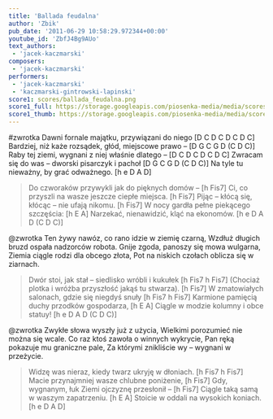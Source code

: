 ```yaml
---
title: 'Ballada feudalna'
author: 'Zbik'
pub_date: '2011-06-29 10:58:29.972344+00:00'
youtube_id: 'ZbfJ4Bg9AUo'
text_authors:
 - 'jacek-kaczmarski'
composers:
 - 'jacek-kaczmarski'
performers:
 - 'jacek-kaczmarski'
 - 'kaczmarski-gintrowski-lapinski'
score1: scores/ballada_feudalna.png
score1_full: https://storage.googleapis.com/piosenka-media/media/scores/ballada_feudalna.png
score1_thumb: https://storage.googleapis.com/piosenka-media/media/scores/ballada_feudalna.png.180x0_q85_upscale.jpg
---
```


#zwrotka
Dawni fornale majątku, przywiązani do niego [D C D C D C D C]
Bardziej, niż każe rozsądek, głód, miejscowe prawo – [D G C G D (C D C)]
Raby tej ziemi, wygnani z niej właśnie dlatego – [D C D C D C D C]
Zwracam się do was – dworski pisarczyk i pachoł [D G C G D (C D C)]
Na tyle tu nieważny, by grać odważnego. [h e D A D]

>Do czworaków przywykli jak do pięknych domów – [h Fis7]
>Ci, co przyszli na wasze jeszcze ciepłe miejsca. [h Fis7]
>Pijąc – kłócą się, kłócąc – nie ufają nikomu. [h Fis7]
>W nocy gardła pełne piekącego szczęścia: [h E A]
>Narzekać, nienawidzić, kląć na ekonomów. [h e D A D (C D C)]

@zwrotka
Ten żywy nawóz, co rano idzie w ziemię czarną,
Wzdłuż długich bruzd ospała nadzorców robota.
Gnije zgoda, panoszy się mowa wulgarna,
Ziemia ciągle rodzi dla obcego złota,
Pot na niskich czołach oblicza się w ziarnach.

>Dwór stoi, jak stał – siedlisko wróbli i kukułek [h Fis7 h Fis7]
>(Chociaż plotka i wróżba przyszłość jakąś tu stwarza). [h Fis7]
>W zmatowiałych salonach, gdzie się niegdyś snuły [h Fis7 h Fis7]
>Karmione pamięcią duchy przodków gospodarza, [h E A]
>Ciągle w modzie kolumny i obce statuy! [h e D A D (C D C)]

@zwrotka
Zwykłe słowa wyszły już z użycia,
Wielkimi porozumieć nie można się wcale.
Co raz ktoś zawoła o winnych wykrycie,
Pan ręką pokazuje mu graniczne pale,
Za którymi znikliście wy – wygnani w przeżycie.

>Widzę was nieraz, kiedy twarz ukryję w dłoniach. [h Fis7 h Fis7]
>Macie przynajmniej wasze chlubne poniżenie, [h Fis7]
>Gdy, wygnanym, łuk Ziemi ojczyznę przesłonił – [h Fis7]
>Ciągle taką samą w waszym zapatrzeniu. [h E A]
>Stoicie w oddali na wysokich koniach. [h e D A D]